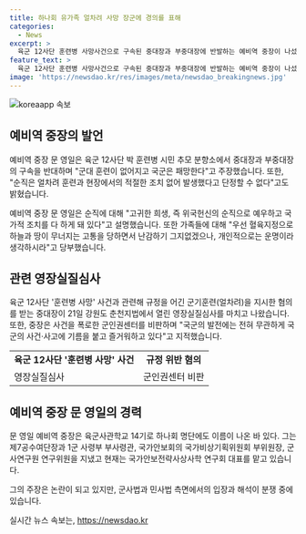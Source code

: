 ```yaml
---
title: 하나회 유가족 얼차려 사망 장군에 경의를 표해
categories:
  - News
excerpt: >
  육군 12사단 훈련병 사망사건으로 구속된 중대장과 부중대장에 반발하는 예비역 중장이 나섰다. 사건을 폭로한 군인권센터를 비판하며, 훈련 중의 사고가 불가항력일 수도 있다고 주장했다. 군의 발전에 기름을 붓고 있다는 비판도 제기했으며, 희생자의 유가족들에게 위로를 전하고 국민의 지지를 요청했다. 해당 중장은 군 관련 다수의 경력을 가진 인물로, 사건에 대한 철저한 실태 조사를 촉구하고 있다.
feature_text: >
  육군 12사단 훈련병 사망사건으로 구속된 중대장과 부중대장에 반발하는 예비역 중장이 나섰다. 사건을 폭로한 군인권센터를 비판하며, 훈련 중의 사고가 불가항력일 수도 있다고 주장했다. 군의 발전에 기름을 붓고 있다는 비판도 제기했으며, 희생자의 유가족들에게 위로를 전하고 국민의 지지를 요청했다. 해당 중장은 군 관련 다수의 경력을 가진 인물로, 사건에 대한 철저한 실태 조사를 촉구하고 있다.
image: 'https://newsdao.kr/res/images/meta/newsdao_breakingnews.jpg'
---
```


<p><img src="https://newsdao.kr/res/images/meta/newsdao_breakingnews.jpg" alt="koreaapp 속보" /></p>

<h2 data-ke-size="size26">예비역 중장의 발언</h2>

<p>예비역 중장 문 영일은 육군 12사단 박 훈련병 시민 추모 분향소에서 중대장과 부중대장의 구속을 반대하며 "군대 훈련이 없어지고 국군은 패망한다"고 주장했습니다. 또한, "순직은 얼차려 훈련과 현장에서의 적절한 조치 없어 발생했다고 단정할 수 없다"고도 밝혔습니다.</p>

<p data-ke-size="size16">예비역 중장 문 영일은 순직에 대해 "고귀한 희생, 즉 위국헌신의 순직으로 예우하고 국가적 조치를 다 하게 돼 있다"고 설명했습니다. 또한 가족들에 대해 "우선 혈육지정으로 하늘과 땅이 무너지는 고통을 당하면서 난감하기 그지없겠으나, 개인적으로는 운명이라 생각하시라"고 당부했습니다.</p>

<h2 data-ke-size="size26">관련 영장실질심사</h2>

<p>육군 12사단 '훈련병 사망' 사건과 관련해 규정을 어긴 군기훈련(얼차려)을 지시한 혐의를 받는 중대장이 21일 강원도 춘천지법에서 열린 영장실질심사를 마치고 나왔습니다. 또한, 중장은 사건을 폭로한 군인권센터를 비판하며 "국군의 발전에는 전혀 무관하게 국군의 사건·사고에 기름을 붙고 즐거워하고 있다"고 지적했습니다.</p>

<table>
  <tr>
    <td style="text-align: center; height: 17px;"><b>육군 12사단 '훈련병 사망' 사건</b></td>
    <td style="text-align: center; height: 17px;"><b>규정 위반 혐의</b></td>
  </tr>
  <tr>
    <td>영장실질심사</td>
    <td>군인권센터 비판</td>
  </tr>
</table>

<h2 data-ke-size="size26">예비역 중장 문 영일의 경력</h2>

<p>문 영일 예비역 중장은 육군사관학교 14기로 하나회 명단에도 이름이 나온 바 있다. 그는 제7공수여단장과 1군 사령부 부사령관, 국가안보회의 국가비상기획위원회 부위원장, 군사연구원 연구위원을 지냈고 현재는 국가안보전략사상사학 연구회 대표를 맡고 있습니다.</p>

<p data-ke-size="size16">그의 주장은 논란이 되고 있지만, 군사법과 민사법 측면에서의 입장과 해석이 분쟁 중에 있습니다.</p>
실시간 뉴스 속보는, <a href="https://newsdao.kr" rel="dofollow">https://newsdao.kr</a>


